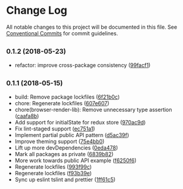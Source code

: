 # Change Log

All notable changes to this project will be documented in this file.
See [Conventional Commits](https://conventionalcommits.org) for commit guidelines.

<a name="0.1.2"></a>
## <small>0.1.2 (2018-05-23)</small>

* refactor: improve cross-package consistency ([99facf1](https://bitbucket.org/dtnse/dtn-web-ui/commits/99facf1))




<a name="0.1.1"></a>
## <small>0.1.1 (2018-05-15)</small>

* build: Remove package lockfiles ([6f21b0c](https://bitbucket.org/dtnse/dtn-web-ui/commits/6f21b0c))
* chore: Regenerate lockfiles ([607e607](https://bitbucket.org/dtnse/dtn-web-ui/commits/607e607))
* chore(browser-render-lib): Remove unnecessary type assertion ([caafa8b](https://bitbucket.org/dtnse/dtn-web-ui/commits/caafa8b))
* Add support for initialState for redux store ([970ac9d](https://bitbucket.org/dtnse/dtn-web-ui/commits/970ac9d))
* Fix lint-staged support ([ec751a1](https://bitbucket.org/dtnse/dtn-web-ui/commits/ec751a1))
* Implement partial public API pattern ([d5ac39f](https://bitbucket.org/dtnse/dtn-web-ui/commits/d5ac39f))
* Improve theming support ([75e4bb0](https://bitbucket.org/dtnse/dtn-web-ui/commits/75e4bb0))
* Lift up more devDependencies ([0eda478](https://bitbucket.org/dtnse/dtn-web-ui/commits/0eda478))
* Mark all packages as private ([6839b82](https://bitbucket.org/dtnse/dtn-web-ui/commits/6839b82))
* More work towards public API example ([f6250f6](https://bitbucket.org/dtnse/dtn-web-ui/commits/f6250f6))
* Regenerate lockfiles ([993f99c](https://bitbucket.org/dtnse/dtn-web-ui/commits/993f99c))
* Regenerate lockfiles ([f93b39e](https://bitbucket.org/dtnse/dtn-web-ui/commits/f93b39e))
* Sync up eslint tslint and prettier ([1ff61c5](https://bitbucket.org/dtnse/dtn-web-ui/commits/1ff61c5))
